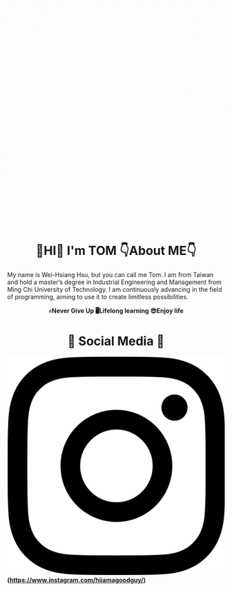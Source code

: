 ![](images/Hello.gif)

# <h1 align="center"> 👋HI👋  **I'm  TOM**  👇About ME👇
My name is Wei-Hsiang Hsu, but you can call me Tom. I am from Taiwan and hold a master’s degree in Industrial Engineering and Management from Ming Chi University of Technology. I am continuously advancing in the field of programming, aiming to use it to create limitless possibilities.  
<p align="center"> ✊<b>Never Give Up<b>   🖥<b>Lifelong learning<b>   😎<b>Enjoy life<b>

# <h1 align="center"> 🤙 <b>Social Media<b> 🤙 </h1>
![](images/instagram.png)(https://www.instagram.com/hiiamagoodguy/)
